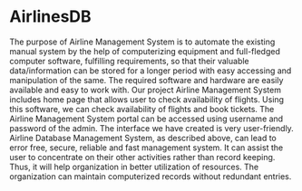 # AirlinesDB
The purpose of Airline Management System is to automate the existing manual system by the help of computerizing equipment and full-fledged computer software, fulfilling requirements, so that their valuable data/information can be stored for a longer period with easy accessing and manipulation of the same. The required software and hardware are easily available and easy to work with.
Our project Airline Management System includes home page that allows user to check availability of flights. Using this software, we can check availability of flights and book tickets.
The Airline Management System portal can be accessed using username and password of the admin. The interface we have created is very user-friendly. Airline Database Management System, as described above, can lead to error free, secure, reliable and fast management system. It can assist the user to concentrate on their other activities rather than record keeping. Thus, it will help organization in better utilization of resources. The organization can maintain computerized records without redundant entries. 

